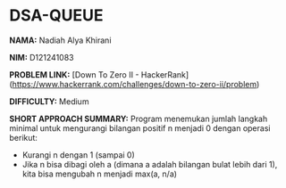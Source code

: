 # DSA-QUEUE
**NAMA:** Nadiah Alya Khirani

**NIM:** D121241083

**PROBLEM LINK:** [Down To Zero II - HackerRank] (https://www.hackerrank.com/challenges/down-to-zero-ii/problem)

**DIFFICULTY:** Medium

**SHORT APPROACH SUMMARY:** Program menemukan jumlah langkah minimal untuk mengurangi bilangan positif n menjadi 0 dengan operasi berikut:
- Kurangi n dengan 1 (sampai 0)
- Jika n bisa dibagi oleh a (dimana a adalah bilangan bulat lebih dari 1), kita bisa mengubah n menjadi max(a, n/a)
